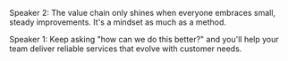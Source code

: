 Speaker 2: The value chain only shines when everyone embraces small, steady improvements. It's a mindset as much as a method.

Speaker 1: Keep asking "how can we do this better?" and you'll help your team deliver reliable services that evolve with customer needs.
